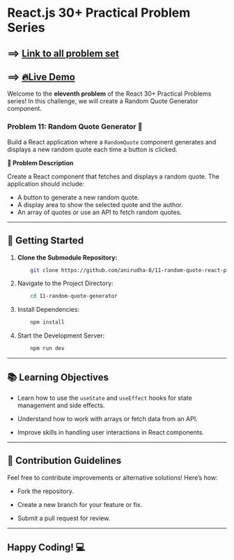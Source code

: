 # React.js 30+ Practical Problem Series

## ==> [Link to all problem set](https://github.com/anirudha-8/react.js-practical-problems.git)

## ==> [🔥Live Demo](https://11-random-quote-react-problem.vercel.app//)

Welcome to the **eleventh problem** of the React 30+ Practical Problems series! In this challenge, we will create a Random Quote Generator component.

### Problem 11: Random Quote Generator 🎲

Build a React application where a `RandomQuote` component generates and displays a new random quote each time a button is clicked.

**📝 Problem Description**

Create a React component that fetches and displays a random quote. The application should include:

- A button to generate a new random quote.
- A display area to show the selected quote and the author.
- An array of quotes or use an API to fetch random quotes.

---

## 🚀 Getting Started

1. **Clone the Submodule Repository:**

    ```bash
        git clone https://github.com/anirudha-8/11-random-quote-react-problem.git
    ```

2. Navigate to the Project Directory:

    ```bash
        cd 11-random-quote-generator
    ```

3. Install Dependencies:

    ```bash
        npm install
    ```

4. Start the Development Server:

    ```bash
        npm run dev
    ```

---

## 📚 Learning Objectives

- Learn how to use the `useState` and `useEffect` hooks for state management and side effects.

- Understand how to work with arrays or fetch data from an API.

- Improve skills in handling user interactions in React components.

---

## 🤝 Contribution Guidelines

Feel free to contribute improvements or alternative solutions! Here’s how:

- Fork the repository.

- Create a new branch for your feature or fix.

- Submit a pull request for review.

---

## Happy Coding! 💻

